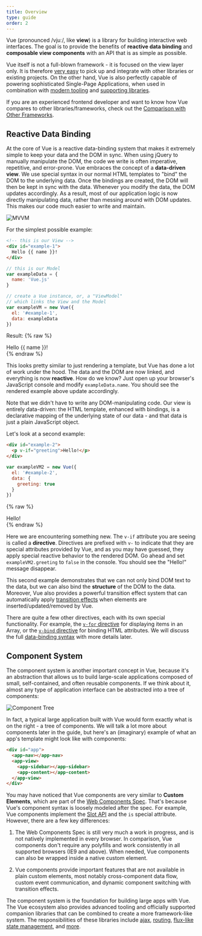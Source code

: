 ```yaml
---
title: Overview
type: guide
order: 2
---
```


Vue (pronounced /vjuː/, like **view**) is a library for building interactive web interfaces. The goal is to provide the benefits of **reactive data binding** and **composable view components** with an API that is as simple as possible.

Vue itself is not a full-blown framework - it is focused on the view layer only. It is therefore [very easy](index.html) to pick up and integrate with other libraries or existing projects. On the other hand, Vue is also perfectly capable of powering sophisticated Single-Page Applications, when used in combination with [modern tooling](application.html) and [supporting libraries](https://github.com/vuejs/awesome-vue#libraries--plugins).

If you are an experienced frontend developer and want to know how Vue compares to other libraries/frameworks, check out the [Comparison with Other Frameworks](comparison.html).

## Reactive Data Binding

At the core of Vue is a reactive data-binding system that makes it extremely simple to keep your data and the DOM in sync. When using jQuery to manually manipulate the DOM, the code we write is often imperative, repetitive, and error-prone. Vue embraces the concept of a **data-driven view**. We use special syntax in our normal HTML templates to "bind" the DOM to the underlying data. Once the bindings are created, the DOM will then be kept in sync with the data. Whenever you modify the data, the DOM updates accordingly. As a result, most of our application logic is now directly manipulating data, rather than messing around with DOM updates. This makes our code much easier to write and maintain.

![MVVM](/images/mvvm.png)

For the simplest possible example:

``` html
<!-- this is our View -->
<div id="example-1">
  Hello {{ name }}!
</div>
```
``` js
// this is our Model
var exampleData = {
  name: 'Vue.js'
}

// create a Vue instance, or, a "ViewModel"
// which links the View and the Model
var exampleVM = new Vue({
  el: '#example-1',
  data: exampleData
})
```

Result:
{% raw %}
<div id="example-1" class="demo">Hello {{ name }}!</div>
<script>
var exampleData = {
  name: 'Vue.js'
}
var exampleVM = new Vue({
  el: '#example-1',
  data: exampleData
})
</script>
{% endraw %}

This looks pretty similar to just rendering a template, but Vue has done a lot of work under the hood. The data and the DOM are now linked, and everything is now **reactive**. How do we know? Just open up your browser's JavaScript console and modify `exampleData.name`. You should see the rendered example above update accordingly.

Note that we didn't have to write any DOM-manipulating code. Our view is entirely data-driven: the HTML template, enhanced with bindings, is a declarative mapping of the underlying state of our data - and that data is just a plain JavaScript object.

Let's look at a second example:

``` html
<div id="example-2">
  <p v-if="greeting">Hello!</p>
</div>
```

``` js
var exampleVM2 = new Vue({
  el: '#example-2',
  data: {
    greeting: true
  }
})
```

{% raw %}
<div id="example-2" class="demo">
  <span v-if="greeting">Hello!</span>
</div>
<script>
var exampleVM2 = new Vue({
  el: '#example-2',
  data: {
    greeting: true
  }
})
</script>
{% endraw %}

Here we are encountering something new. The `v-if` attribute you are seeing is called a **directive**. Directives are prefixed with `v-` to indicate that they are special attributes provided by Vue, and as you may have guessed, they apply special reactive behavior to the rendered DOM. Go ahead and set `exampleVM2.greeting` to `false` in the console. You should see the "Hello!" message disappear.

This second example demonstrates that we can not only bind DOM text to the data, but we can also bind the **structure** of the DOM to the data. Moreover, Vue also provides a powerful transition effect system that can automatically apply [transition effects](transitions.html) when elements are inserted/updated/removed by Vue.

There are quite a few other directives, each with its own special functionality. For example, the [`v-for` directive](/api/#v-for) for displaying items in an Array, or the [`v-bind` directive](/api/#v-bind) for binding HTML attributes. We will discuss the full [data-binding syntax](syntax.html) with more details later.

## Component System

The component system is another important concept in Vue, because it's an abstraction that allows us to build large-scale applications composed of small, self-contained, and often reusable components. If we think about it, almost any type of application interface can be abstracted into a tree of components:

![Component Tree](/images/components.png)

In fact, a typical large application built with Vue would form exactly what is on the right - a tree of components. We will talk a lot more about components later in the guide, but here's an (imaginary) example of what an app's template might look like with components:

``` html
<div id="app">
  <app-nav></app-nav>
  <app-view>
    <app-sidebar></app-sidebar>
    <app-content></app-content>
  </app-view>
</div>
```

You may have noticed that Vue components are very similar to **Custom Elements**, which are part of the [Web Components Spec](http://www.w3.org/wiki/WebComponents/). That's because Vue's component syntax is loosely modeled after the spec. For example, Vue components implement the [Slot API](https://github.com/w3c/webcomponents/blob/gh-pages/proposals/Slots-Proposal.md) and the `is` special attribute. However, there are a few key differences:

1. The Web Components Spec is still very much a work in progress, and is not natively implemented in every browser. In comparison, Vue components don't require any polyfills and work consistently in all supported browsers (IE9 and above). When needed, Vue components can also be wrapped inside a native custom element.

2. Vue components provide important features that are not available in plain custom elements, most notably cross-component data flow, custom event communication, and dynamic component switching with transition effects.

The component system is the foundation for building large apps with Vue. The Vue ecosystem also provides advanced tooling and officially supported companion libraries that can be combined to create a more framework-like system. The responsibilities of these libraries include [ajax](https://github.com/vuejs/vue-resource), [routing](https://github.com/vuejs/vue-router), [flux-like state management](https://github.com/vuejs/vuex), and [more](https://github.com/vuejs).
